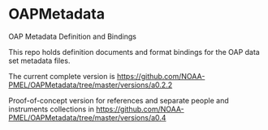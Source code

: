 # OAPMetadata
OAP Metadata Definition and Bindings

This repo holds definition documents and format bindings for the OAP data set metadata files.

The current complete version is https://github.com/NOAA-PMEL/OAPMetadata/tree/master/versions/a0.2.2 

Proof-of-concept version for references and separate people and instruments collections in
https://github.com/NOAA-PMEL/OAPMetadata/tree/master/versions/a0.4
